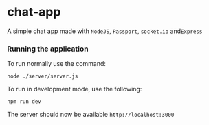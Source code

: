 # chat-app
A simple chat app made with `NodeJS`, `Passport`, `socket.io` and`Express`

### Running the application
To run normally use the command:
```shell
node ./server/server.js
```
To run in development mode, use the following:
```shell
npm run dev
```
The server should now be available `http://localhost:3000`
